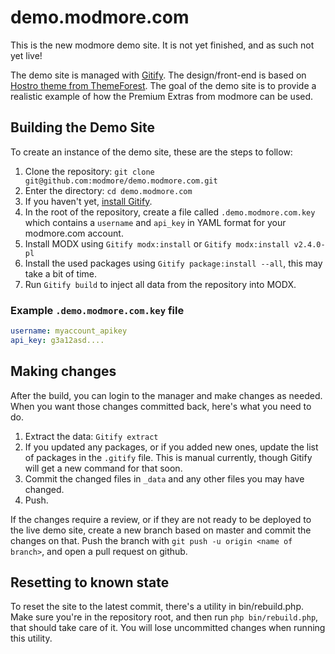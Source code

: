 # demo.modmore.com

This is the new modmore demo site. It is not yet finished, and as such not yet live!

The demo site is managed with [Gitify](https://github.com/modmore/Gitify). The design/front-end is based on [Hostro theme from ThemeForest](http://themeforest.net/item/hostro-hosting-html-template/11942915?ref=markhamstra). The goal of the demo site is to provide a realistic example of how the Premium Extras from modmore can be used. 

## Building the Demo Site

To create an instance of the demo site, these are the steps to follow:

1. Clone the repository: `git clone git@github.com:modmore/demo.modmore.com.git`
2. Enter the directory: `cd demo.modmore.com`
3. If you haven't yet, [install Gitify](https://github.com/modmore/Gitify/wiki/1.-Installation).
4. In the root of the repository, create a file called `.demo.modmore.com.key` which contains a `username` and `api_key` in YAML format for your modmore.com account. 
5. Install MODX using `Gitify modx:install` or `Gitify modx:install v2.4.0-pl`
6. Install the used packages using `Gitify package:install --all`, this may take a bit of time.
7. Run `Gitify build` to inject all data from the repository into MODX. 

### Example `.demo.modmore.com.key` file

```` yaml
username: myaccount_apikey
api_key: g3a12asd....
````

## Making changes

After the build, you can login to the manager and make changes as needed. When you want those changes committed back, here's what you need to do. 

1. Extract the data: `Gitify extract`
2. If you updated any packages, or if you added new ones, update the list of packages in the `.gitify` file. This is manual currently, though Gitify will get a new command for that soon.
3. Commit the changed files in `_data` and any other files you may have changed.
4. Push.

If the changes require a review, or if they are not ready to be deployed to the live demo site, create a new branch based on master and commit the changes on that. Push the branch with `git push -u origin <name of branch>`, and open a pull request on github.  

## Resetting to known state

To reset the site to the latest commit, there's a utility in bin/rebuild.php. Make sure you're in the repository root, and then run `php bin/rebuild.php`, that should take care of it. You will lose uncommitted changes when running this utility.